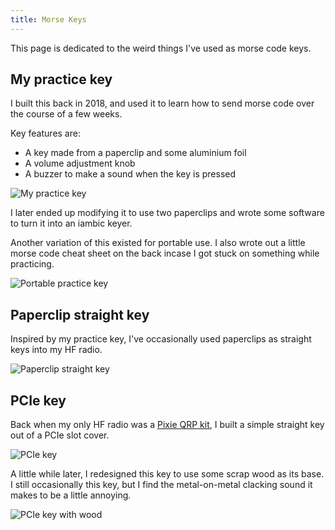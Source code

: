 ```yaml
---
title: Morse Keys
---
```


This page is dedicated to the weird things I've used as morse code keys.

## My practice key

I built this back in 2018, and used it to learn how to send morse code over the course of a few weeks.

Key features are:

- A key made from a paperclip and some aluminium foil
- A volume adjustment knob
- A buzzer to make a sound when the key is pressed

![My practice key](/images/hobbies/radio/keys/practice-key.jpg)

I later ended up modifying it to use two paperclips and wrote some software to turn it into an iambic keyer.

Another variation of this existed for portable use. I also wrote out a little morse code cheat sheet on the back incase I got stuck on something while practicing.

![Portable practice key](/images/hobbies/radio/keys/portable-practice-key.jpg)

## Paperclip straight key

Inspired by my practice key, I've occasionally used paperclips as straight keys into my HF radio.

![Paperclip straight key](/images/hobbies/radio/keys/paperclip-straight.jpg)

## PCIe key

Back when my only HF radio was a [Pixie QRP kit](/radio/pixie), I built a simple straight key out of a PCIe slot cover.

![PCIe key](/images/hobbies/radio/keys/pcie-key-v1.jpg)

A little while later, I redesigned this key to use some scrap wood as its base. I still occasionally this key, but I find the metal-on-metal clacking sound it makes to be a little annoying.

![PCIe key with wood](/images/hobbies/radio/keys/pcie-key.jpg)
